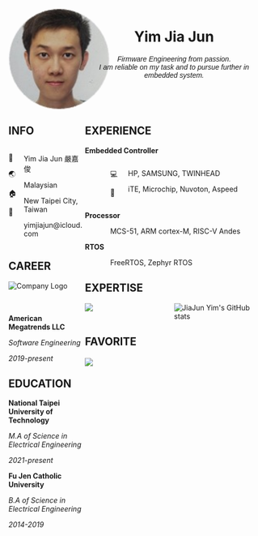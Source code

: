 <div style="overflow: auto">
  <div style="float: left; width: 30%;">
    <div style="width: 200px; height: 200px; border-radius: 50%; overflow: hidden;">
      <img src="./img/Me.jpg" alt="JiaJunYim's Image" style="width: 100%;">
    </div>
  </div>
  <div style="float: right; width: 70%;">
    <div align="center">
      <h1> Yim Jia Jun </h1>
      <div style="font-family: Arial, sans-serif;">
        <p><em>Firmware Engineering from passion.<br>I am reliable on my task and to pursue further in embedded system.</em></p>
      </div>
    </div>
  </div>
</div>
<div style="overflow: auto">
  <div style="float: left; width: 30%;">
    <div align="left">
      <h2> INFO </h2>
    </div>
    <div style="overflow: auto">
      <div style="float: left; width: 20%;">
        <p>🙍</p>
        <p>🌏</p>
        <p>🏠</p>
        <p>📧</p>
      </div>
      <div style="float: right; width: 80%;">
        <p> Yim Jia Jun 嚴嘉俊 </p>
        <p> Malaysian </p>
        <p> New Taipei City, Taiwan </p>
        <p> yimjiajun@icloud.com </p>
      </div>
    </div>
    <div align="left">
      <h2> CAREER </h2>
      <div style="width: 150px; height: 50px; overflow: hidden;" >
        <img src="https://upload.wikimedia.org/wikipedia/en/thumb/5/57/American_Megatrends_(logo).svg/440px-American_Megatrends_(logo).svg.png" alt="Company Logo" style="width: 100%;">
      </div>
      <p><b> American Megatrends LLC </b></p>
      <p><i> Software Engineering </i></p>
      <p><i> 2019-present </i></p>
    </div>
    <div align="left">
      <h2> EDUCATION </h2>
      <p><b> National Taipei University of Technology </b></p>
      <p><i> M.A of Science in Electrical Engineering </i></p>
      <p><i> 2021-present </i></p>
      <p><b> Fu Jen Catholic University </b></p>
      <p><i> B.A of Science in Electrical Engineering </i></p>
      <p><i> 2014-2019 </i></p>
    </div>
  </div>
  <div style="float: right; width: 70%;">
    <div align="left">
      <h2> EXPERIENCE </h2>
      <p><b> Embedded Controller </b></p>
      <div style="overflow: auto; text-indent: 50px;">
        <div style="float: left; width: 10%;">
          <p> 💻 </p>
          <p> 🔲 </p>
        </div>
        <div style="float: right; width: 90%;">
          <p> HP, SAMSUNG, TWINHEAD </p>
          <p> iTE, Microchip, Nuvoton, Aspeed </p>
        </div>
      </div>
      <p><b> Processor </b></p>
      <p style="text-indent: 50px;"> MCS-51, ARM cortex-M, RISC-V Andes </p>
      <p><b> RTOS </b></p>
      <p style="text-indent: 50px;"> FreeRTOS, Zephyr RTOS </p>
      <h2> EXPERTISE </h2>
      <div style="overflow: auto">
        <div style="float: left; width: 50%;">
          <img src="https://github-readme-stats.vercel.app/api/top-langs/?username=yimjiajun&langs_count=5&layout=compact&hide=css,javascript,html&theme=transparent" frameborder="0" scrolling="no" height="150">
        </div>
        <div style="float: right; width: 50%;">
          <img src="https://github-readme-stats.vercel.app/api?username=yimjiajun&show_icons=true&theme=transparent" alt="JiaJun Yim's GitHub stats" height="150">
        </div>
      </div>
      <h2> FAVORITE </h2>
      <a href="https://github.com/yimjiajun/neovim">
        <img align="center" src="https://github-readme-stats.vercel.app/api/pin/?username=yimjiajun&repo=neovim&theme=transparent"  height="150"/>
      </a>
    </div>
  </div>
</div>
